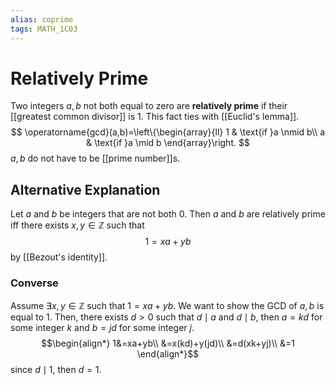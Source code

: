 ```yaml
---
alias: coprime
tags: MATH_1C03
---
```

# Relatively Prime
Two integers $a,b$ not both equal to zero are **relatively prime** if their [[greatest common divisor]] is 1. This fact ties with [[Euclid's lemma]]. 
$$
\operatorname{gcd}(a,b)=\left\{\begin{array}{ll}
1 & \text{if }a \nmid b\\
a & \text{if }a \mid b
\end{array}\right.
$$
$a,b$ do not have to be [[prime number]]s. 

## Alternative Explanation
Let $a$ and $b$ be integers that are not both $0$. Then $a$ and $b$ are relatively prime iff there exists $x,y\in\mathbb{Z}$ such that
$$1=xa+yb$$
by [[Bezout's identity]]. 
### Converse 
Assume $\exists x,y\in\mathbb{Z}$ such that $1=xa+yb$. We want to show the GCD of $a,b$ is equal to 1. Then, there exists $d>0$ such that $d\mid a$ and $d\mid b$, then $a=kd$ for some integer $k$ and $b=jd$ for some integer $j$. 
$$\begin{align*}
1&=xa+yb\\
&=x(kd)+y(jd)\\
&=d(xk+yj)\\
&=1
\end{align*}$$
since $d\mid 1$, then $d=1$. 